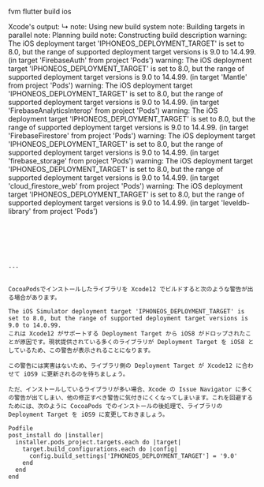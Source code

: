 
fvm flutter build ios




Xcode's output:
↳
    note: Using new build system
    note: Building targets in parallel
    note: Planning build
    note: Constructing build description
    warning: The iOS deployment target 'IPHONEOS_DEPLOYMENT_TARGET' is set to 8.0, but the range of supported deployment target versions is 9.0 to 14.4.99. (in target 'FirebaseAuth' from project 'Pods')
    warning: The iOS deployment target 'IPHONEOS_DEPLOYMENT_TARGET' is set to 8.0, but the range of supported deployment target versions is 9.0 to 14.4.99. (in target 'Mantle' from project 'Pods')
    warning: The iOS deployment target 'IPHONEOS_DEPLOYMENT_TARGET' is set to 8.0, but the range of supported deployment target versions is 9.0 to 14.4.99. (in target 'FirebaseAnalyticsInterop' from project 'Pods')
    warning: The iOS deployment target 'IPHONEOS_DEPLOYMENT_TARGET' is set to 8.0, but the range of supported deployment target versions is 9.0 to 14.4.99. (in target 'FirebaseFirestore' from project 'Pods')
    warning: The iOS deployment target 'IPHONEOS_DEPLOYMENT_TARGET' is set to 8.0, but the range of supported deployment target versions is 9.0 to 14.4.99. (in target 'firebase_storage' from project 'Pods')
    warning: The iOS deployment target 'IPHONEOS_DEPLOYMENT_TARGET' is set to 8.0, but the range of supported deployment target versions is 9.0 to 14.4.99. (in target 'cloud_firestore_web' from project 'Pods')
    warning: The iOS deployment target 'IPHONEOS_DEPLOYMENT_TARGET' is set to 8.0, but the range of supported deployment target versions is 9.0 to 14.4.99. (in target 'leveldb-library' from project 'Pods')
```






---


CocoaPodsでインストールしたライブラリを Xcode12 でビルドすると次のような警告が出る場合があります。

The iOS Simulator deployment target 'IPHONEOS_DEPLOYMENT_TARGET' is set to 8.0, but the range of supported deployment target versions is 9.0 to 14.0.99.
これは Xcode12 がサポートする Deployment Target から iOS8 がドロップされたことが原因です。現状提供されている多くのライブラリが Deployment Target を iOS8 としているため、この警告が表示されることになります。

この警告には実害はないため、ライブラリ側の Deployment Target が Xcode12 に合わせて iOS9 に更新されるのを待ちましょう。

ただ、インストールしているライブラリが多い場合、Xcode の Issue Navigator に多くの警告が出てしまい、他の修正すべき警告に気付きにくくなってしまいます。これを回避するためには、次のように CocoaPods でのインストールの後処理で、ライブラリの Deployment Target を iOS9 に変更しておきましょう。

Podfile
post_install do |installer|
  installer.pods_project.targets.each do |target|
    target.build_configurations.each do |config|
      config.build_settings['IPHONEOS_DEPLOYMENT_TARGET'] = '9.0'
    end
  end
end
